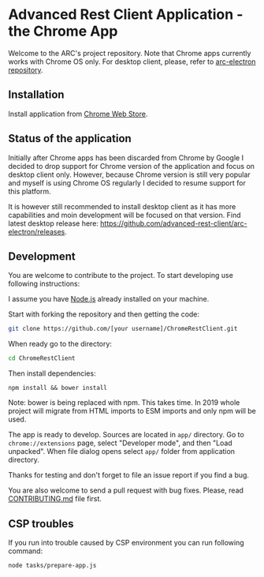 # Advanced Rest Client Application - the Chrome App


Welcome to the ARC's project repository. Note that Chrome apps currently works with Chrome OS only.
For desktop client, please, refer to [arc-electron repository](https://github.com/advanced-rest-client/arc-electron/releases).

## Installation

Install application from [Chrome Web Store](https://chrome.google.com/webstore/detail/hgmloofddffdnphfgcellkdfbfbjeloo/).

## Status of the application

Initially after Chrome apps has been discarded from Chrome by Google I decided to drop support for Chrome version of the application and focus on desktop client only.
However, because Chrome version is still very popular and myself is using Chrome OS regularly I decided to resume support for this platform.

It is however still recommended to install desktop client as it has more capabilities and moin development will be focused on that version. Find latest desktop release here: https://github.com/advanced-rest-client/arc-electron/releases.

## Development

You are welcome to contribute to the project. To start developing use following instructions:

I assume you have [Node.js][1] already installed on your machine.

Start with forking the repository and then getting the code:

```sh
git clone https://github.com/[your username]/ChromeRestClient.git
```

When ready go to the directory:

```sh
cd ChromeRestClient
```

Then install dependencies:

```shell
npm install && bower install
```

Note: bower is being replaced with npm. This takes time. In 2019 whole project will migrate from HTML imports to ESM imports and only npm will be used.

The app is ready to develop. Sources are located in `app/` directory.
Go to `chrome://extensions` page, select "Developer mode", and then "Load unpacked". When file dialog opens select `app/` folder from application directory.


Thanks for testing and don't forget to file an issue report if you find a bug.

You are also welcome to send a pull request with bug fixes. Please, read [CONTRIBUTING.md](CONTRIBUTING.md) file first.

## CSP troubles

If you run into trouble caused by CSP environment you can run following command:

```sh
node tasks/prepare-app.js
```

 [1]: https://docs.npmjs.com/getting-started/installing-node "Install Node.js"
